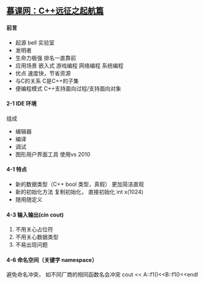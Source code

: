 ## [慕课网：C++远征之起航篇](https://www.imooc.com/learn/342)

#### 前言
- 起源 bell 实验室
- 发明者
- 生命力极强  排名一直靠前
- 应用场景 嵌入式 游戏编程 网络编程 系统编程
- 优点 速度快，节省资源
- 与C的关系  C是C++的子集
- 便编程模式 C++支持面向过程/支持面向对象

#### 2-1 IDE 环境 
组成
- 编辑器 
- 编译 
- 调试 
- 图形用户界面工具
使用vs 2010

#### 4-1 特点 
- 新的数据类型（C++ bool 类型，真假） 更加简洁直观
- 新的初始化方法 复制初始化， 直接初始化 int x(1024)
- 随用随定义

#### 4-3 输入输出(cin cout)
1. 不用关心占位符
2. 不用关心数据类型
3. 不易出现问题

#### 4-6 命名空间（关键字 namespace）
避免命名冲突， 如不同厂商的相同函数名会冲突
cout << A::f1()<<B::f1()<<endl
